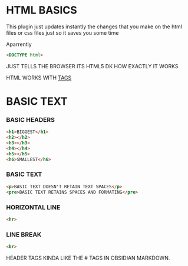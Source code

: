 # HTML BASICS
This plugin just updates instantly the changes that you make on the html files or css files just so it saves you some time

Aparrently 
```HTML
<DOCTYPE html>
```

JUST TELLS THE BROWSER ITS HTML5 DK HOW EXACTLY IT WORKS

HTML WORKS WITH [TAGS](TAGS.md) 

# BASIC TEXT 
### BASIC HEADERS

```HTML
<h1>BIGGEST</h1>
<h2></h2>
<h3></h3>
<h4></h4>
<h5></h5>
<h6>SMALLEST</h6>
```

### BASIC TEXT 
```HTML
<p>BASIC TEXT DOESN'T RETAIN TEXT SPACES</p>
<pre>BASIC TEXT RETAINS SPACES AND FORMATING</pre>
```

### HORIZONTAL LINE
```HTML
<hr>
```

### LINE BREAK
```HTML
<br>
```

HEADER TAGS KINDA LIKE THE # TAGS IN OBSIDIAN MARKDOWN.

